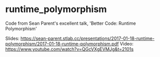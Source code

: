 # runtime_polymorphism
Code from Sean Parent's excellent talk, 'Better Code: Runtime Polymorphism'

Slides: https://sean-parent.stlab.cc/presentations/2017-01-18-runtime-polymorphism/2017-01-18-runtime-polymorphism.pdf
Video: https://www.youtube.com/watch?v=QGcVXgEVMJg&t=2101s
